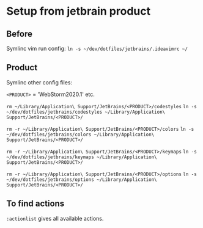 # Setup from jetbrain product

## Before
Symlinc vim run config:
`ln -s ~/dev/dotfiles/jetbrains/.ideavimrc ~/`

## Product
Symlinc other config files:

`<PRODUCT>` = 'WebStorm2020.1' etc.

`rm ~/Library/Application\ Support/JetBrains/<PRODUCT>/codestyles`
`ln -s ~/dev/dotfiles/jetbrains/codestyles ~/Library/Application\ Support/JetBrains/<PRODUCT>/`

`rm -r ~/Library/Application\ Support/JetBrains/<PRODUCT>/colors`
`ln -s ~/dev/dotfiles/jetbrains/colors ~/Library/Application\ Support/JetBrains/<PRODUCT>/`

`rm -r ~/Library/Application\ Support/JetBrains/<PRODUCT>/keymaps`
`ln -s ~/dev/dotfiles/jetbrains/keymaps ~/Library/Application\ Support/JetBrains/<PRODUCT>/`

`rm -r ~/Library/Application\ Support/JetBrains/<PRODUCT>/options`
`ln -s ~/dev/dotfiles/jetbrains/options ~/Library/Application\ Support/JetBrains/<PRODUCT>/`

## To find actions
`:actionlist` gives all available actions.

